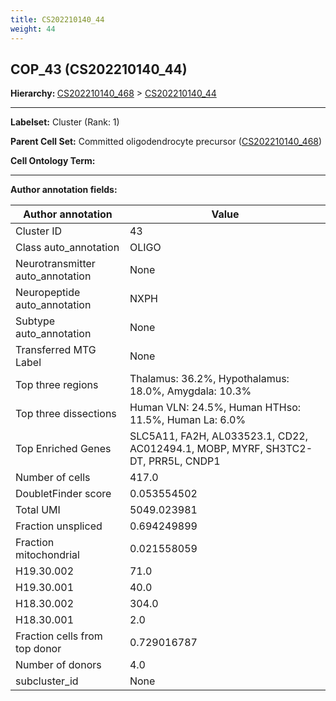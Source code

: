 ```yaml
---
title: CS202210140_44
weight: 44
---
```

## COP_43 (CS202210140_44)
<b>Hierarchy: </b>
[CS202210140_468](../CS202210140_468) >
[CS202210140_44](../CS202210140_44)

---


**Labelset:** Cluster (Rank: 1)

**Parent Cell Set:** Committed oligodendrocyte precursor ([CS202210140_468](../CS202210140_468))



**Cell Ontology Term:** 

[MARKER GENES.]: #


---

[TRANSFERRED ANNOTATIONS.]: #


[AUTHOR ANNOTATION FIELDS.]: #


**Author annotation fields:**

| Author annotation | Value |
|-------------------|-------|
|Cluster ID|43|
|Class auto_annotation|OLIGO|
|Neurotransmitter auto_annotation|None|
|Neuropeptide auto_annotation|NXPH|
|Subtype auto_annotation|None|
|Transferred MTG Label|None|
|Top three regions|Thalamus: 36.2%, Hypothalamus: 18.0%, Amygdala: 10.3%|
|Top three dissections|Human VLN: 24.5%, Human HTHso: 11.5%, Human La: 6.0%|
|Top Enriched Genes|SLC5A11, FA2H, AL033523.1, CD22, AC012494.1, MOBP, MYRF, SH3TC2-DT, PRR5L, CNDP1|
|Number of cells|417.0|
|DoubletFinder score|0.053554502|
|Total UMI|5049.023981|
|Fraction unspliced|0.694249899|
|Fraction mitochondrial|0.021558059|
|H19.30.002|71.0|
|H19.30.001|40.0|
|H18.30.002|304.0|
|H18.30.001|2.0|
|Fraction cells from top donor|0.729016787|
|Number of donors|4.0|
|subcluster_id|None|

